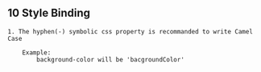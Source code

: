 ## **10 Style Binding**

    1. The hyphen(-) symbolic css property is recommanded to write Camel Case

        Example:
            background-color will be 'bacgroundColor'

    
